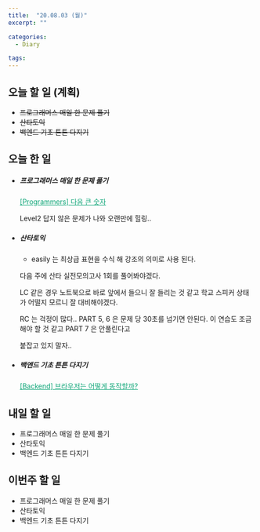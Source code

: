 ```yaml
---
title:  "20.08.03 (월)"
excerpt: ""

categories:
  - Diary

tags:
---
```


## 오늘 할 일 (계획)

- ~~프로그래머스 매일 한 문제 풀기~~
- ~~산타토익~~
- ~~백엔드 기초 튼튼 다지기~~

## 오늘 한 일

- ##### 프로그래머스 매일 한 문제 풀기

  <a href="https://nam-ki-bok.github.io/quiz/Quiz_NextNum/" style="color:#0FA678">[Programmers] 다음 큰 숫자</a>
  
  Level2 답지 않은 문제가 나와 오랜만에 힐링..
  
- ##### 산타토익

  - easily 는 최상급 표현을 수식 해 강조의 의미로 사용 된다.

  다음 주에 산타 실전모의고사 1회를 풀어봐야겠다.

  LC 같은 경우 노트북으로 바로 앞에서 들으니 잘 들리는 것 같고 학교 스피커 상태가 어떨지 모르니 잘 대비해야겠다.

  RC 는 걱정이 많다.. PART 5, 6 은 문제 당 30초를 넘기면 안된다. 이 연습도 조금 해야 할 것 같고 PART 7 은 안풀린다고

  붙잡고 있지 말자..

- ##### 백엔드 기초 튼튼 다지기

  <a href="https://nam-ki-bok.github.io/backend/Backend_4/" style="color:#0FA678" target="_blank">[Backend] 브라우저는 어떻게 동작할까?</a>

## 내일 할 일

- 프로그래머스 매일 한 문제 풀기
- 산타토익
- 백엔드 기초 튼튼 다지기

## 이번주 할 일

- 프로그래머스 매일 한 문제 풀기
- 산타토익
- 백엔드 기초 튼튼 다지기
